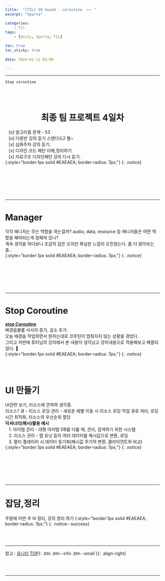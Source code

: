```yaml
---
title:  "[TIL] 59 Sound - coroutine  ⭐⭐ "
excerpt: "Sparta"

categories:
    - Til
tags:
    - [Unity, Sparta, TIL]

toc: true
toc_sticky: true
 
date: 2024-01-12 02:00

---
```

- - -

`Stop coroutine`

<BR><BR>

<center><H1>  최종 팀 프로젝트 4일차  </H1></center>

&nbsp;&nbsp; [o] 알고리즘 문제  - 53  
&nbsp;&nbsp; [o] 다른반 강의 듣기 스탠다드2 챌~   
&nbsp;&nbsp; [x] 심화주차 강의 듣기.  
&nbsp;&nbsp; [x] 디자인 코드 패턴 이해,정리하기.   
&nbsp;&nbsp; [x] 자료구조 디자인패턴 강의 다시 듣기.  
{:style="border:1px solid #EAEAEA; border-radius: 7px;"}
{: .notice}  

<br><br><br><br><br>
- - - 

# Manager 

각각 매니저는 무슨 역할을 하는걸까? audio, data, resource 등 매니저들은 어떤 역할을 해야되는게 정해져 있나?  
계속 생각을 하다보니 조금의 감은 오지만 확실한 느낌이 오진않는다. 좀 더 알아보는 중..  
{:style="border:1px solid #EAEAEA; border-radius: 7px;"}
{: .notice}

<br><br><br><br><br>
- - - 

# Stop Coroutine

[**stop Coroutine**](https://levell1.github.io/til/Spartabcamp48/#%EC%BD%94%EB%A3%A8%ED%8B%B4coroutine)  
배경음볼륨 서서히 증가, 감소 추가.  
오늘 배경음 작업하면서 원하는대로 코루틴이 멈춰지지 않는 상황을 겪었다.  
그리고 저번에 튜터님의 강의에서 본 내용이 생각났고 강의내용으로 적용해보고 해결되었다. 🙏  
{:style="border:1px solid #EAEAEA; border-radius: 7px;"}
{: .notice}

<br><br>

# UI 만들기
UI관련 보기, 리소스에 관하여 생각중.  
리소스? 큐 - 리소스 로딩 관리 - 새로운 레벨 이동 시 리소스 로딩 작업 큐로 처리, 로딩 시간 최적화, 리소스의 우선순위 할당  
**딕셔너리(해시)활용 예시**  
&nbsp;&nbsp; 1. 아이템 관리 - 대형 아이템 DB를 다룰 때, 관리, 검색하기 위한 시스템  
&nbsp;&nbsp; 2. 리소스 관리 - 맵 유닛 등의 여러 데이터를 해시값으로 변환, 로딩   
&nbsp;&nbsp; 3. 멀티 플레이어 시 데이터 동기화(해시값 주기적 변환, 클라이언트와 비교)   
{:style="border:1px solid #EAEAEA; border-radius: 7px;"}
{: .notice}




<br><br><br><br><br>
- - - 

# 잡담,정리
주말에 이번 주 til 정리, 강의 정리 하기
{:style="border:1px solid #EAEAEA; border-radius: 7px;"}
{: .notice--success}  

<br><br>
- - -

참고 : [유니티](https://docs.unity3d.com/kr/)
[TOP](#){: .btn .btn--info .btn--small }{: .align-right}


<br><br>
- - -
